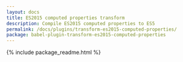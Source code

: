 ```yaml
---
layout: docs
title: ES2015 computed properties transform
description: Compile ES2015 computed properties to ES5
permalink: /docs/plugins/transform-es2015-computed-properties/
package: babel-plugin-transform-es2015-computed-properties
---
```


{% include package_readme.html %}
